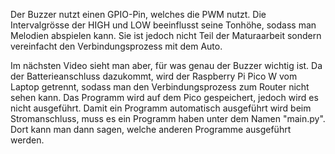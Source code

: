 Der Buzzer nutzt einen GPIO-Pin, welches die PWM nutzt. Die Intervalgrösse der HIGH und LOW beeinflusst seine Tonhöhe, sodass man Melodien abspielen kann. Sie ist jedoch nicht Teil der Maturaarbeit sondern vereinfacht den Verbindungsprozess mit dem Auto. 

Im nächsten Video sieht man aber, für was genau der Buzzer wichtig ist. Da der Batterieanschluss dazukommt, wird der Raspberry Pi Pico W vom Laptop getrennt, sodass man den Verbindungsprozess zum Router nicht sehen kann. Das Programm wird auf dem Pico gespeichert, jedoch wird es nicht ausgeführt. Damit ein Programm automatisch ausgeführt wird beim Stromanschluss, muss es ein Programm haben unter dem Namen "main.py". Dort kann man dann sagen, welche anderen Programme ausgeführt werden.
